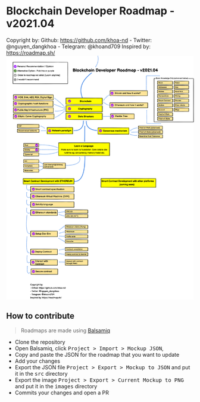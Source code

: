 # Blockchain Developer Roadmap - v2021.04
Copyright by: Github: https://github.com/khoa-nd - Twitter: @nguyen_dangkhoa - Telegram: @khoand709
Inspired by: https://roadmap.sh/
![Blockchain Developer Roadmap - v2021.04](https://github.com/khoa-nd/blockchain-roadmap/blob/c3eea3206c7cd076a617c0ff5cd6c2b5ec4d4258/blockchain-developer-roadmap.png)

## How to contribute

> Roadmaps are made using [Balsamiq](https://balsamiq.com/download/)

* Clone the repository
* Open Balsamiq, click <kbd>Project > Import > Mockup JSON</kbd>,
* Copy and paste the JSON for the roadmap that you want to update
* Add your changes
* Export the JSON file <kbd>Project > Export > Mockup to JSON</kbd> and put it in the <kbd>src</kbd> directory
* Export the image <kbd>Project > Export > Current Mockup to PNG</kbd> and put it in the <kbd>images</kbd> directory
* Commits your changes and open a PR
